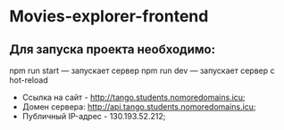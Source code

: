# Movies-explorer-frontend
## Для запуска проекта необходимо:

npm run start — запускает сервер npm run dev — запускает сервер с hot-reload

* Ссылка на сайт - http://tango.students.nomoredomains.icu;
* Домен сервера: http://api.tango.students.nomoredomains.icu;
* Публичный IP-адрес - 130.193.52.212;

